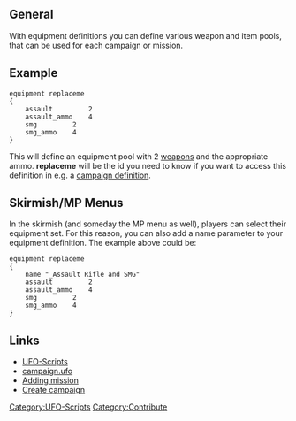 ## General

With equipment definitions you can define various weapon and item pools,
that can be used for each campaign or mission.

## Example

    equipment replaceme
    {
        assault         2
        assault_ammo    4
        smg         2
        smg_ammo    4
    }

This will define an equipment pool with 2
[weapons](Equipment "wikilink") and the appropriate ammo. **replaceme**
will be the id you need to know if you want to access this definition in
e.g. a [campaign definition](campaign.ufo "wikilink").

## Skirmish/MP Menus

In the skirmish (and someday the MP menu as well), players can select
their equipment set. For this reason, you can also add a name parameter
to your equipment definition. The example above could be:

    equipment replaceme
    {
        name "_Assault Rifle and SMG"
        assault         2
        assault_ammo    4
        smg         2
        smg_ammo    4
    }

## Links

- [UFO-Scripts](UFO-Scripts "wikilink")
- [campaign.ufo](campaign.ufo "wikilink")
- [Adding mission](Adding_mission "wikilink")
- [Create campaign](Create_campaign "wikilink")

[Category:UFO-Scripts](Category:UFO-Scripts "wikilink")
[Category:Contribute](Category:Contribute "wikilink")